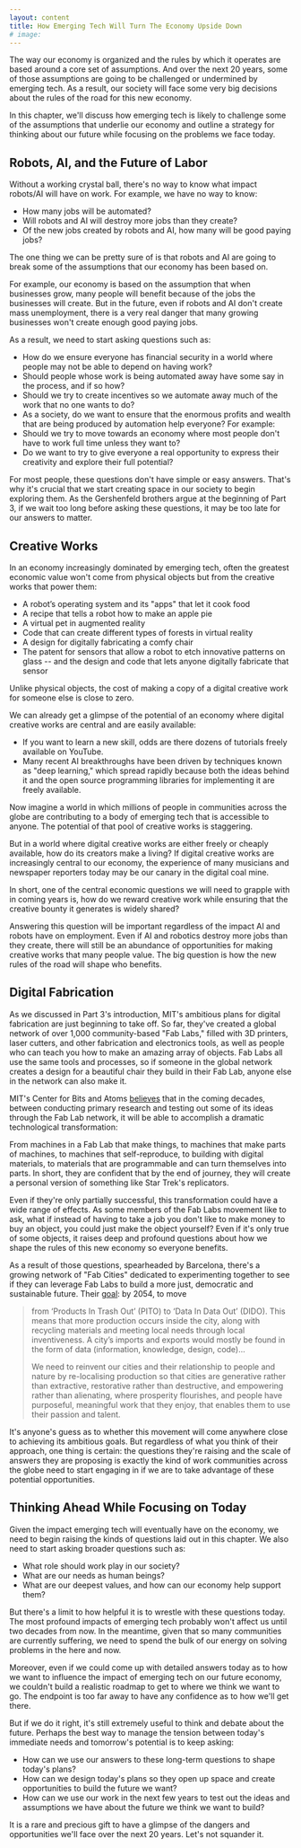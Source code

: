 ```yaml
---
layout: content
title: How Emerging Tech Will Turn The Economy Upside Down
# image:
---
```


The way our economy is organized and the rules by which it operates are based around a core set of assumptions. And over the next 20 years, some of those assumptions are going to be challenged or undermined by emerging tech. As a result, our society will face some very big decisions about the rules of the road for this new economy.

In this chapter, we'll discuss how emerging tech is likely to challenge some of the assumptions that underlie our economy and outline a strategy for thinking about our future while focusing on the problems we face today.

## Robots, AI, and the Future of Labor

Without a working crystal ball, there's no way to know what impact robots/AI will have on work. For example, we have no way to know:

- How many jobs will be automated?
- Will robots and AI will destroy more jobs than they create?
- Of the new jobs created by robots and AI, how many will be good paying jobs?

The one thing we can be pretty sure of is that robots and AI are going to break some of the assumptions that our economy has been based on.

For example, our economy is based on the assumption that when businesses grow, many people will benefit because of the jobs the businesses will create. But in the future, even if robots and AI don't create mass unemployment, there is a very real danger that many growing businesses won't create enough good paying jobs.

As a result, we need to start asking questions such as:

- How do we ensure everyone has financial security in a world where people may not be able to depend on having work?
- Should people whose work is being automated away have some say in the process, and if so how?
- Should we try to create incentives so we automate away much of the work that no one wants to do? 
- As a society, do we want to ensure that the enormous profits and wealth that are being produced by automation help everyone? For example:
- Should we try to move towards an economy where most people don't have to work full time unless they want to? 
- Do we want to try to give everyone a real opportunity to express their creativity and explore their full potential? 

For most people, these questions don't have simple or easy answers. That's why it's crucial that we start creating space in our society to begin exploring them. As the Gershenfeld brothers argue at the beginning of Part 3, if we wait too long before asking these questions, it may be too late for our answers to matter.

## Creative Works

In an economy increasingly dominated by emerging tech, often the greatest economic value won't come from physical objects but from the creative works that power them:

- A robot’s operating system and its "apps" that let it cook food
- A recipe that tells a robot how to make an apple pie
- A virtual pet in augmented reality
- Code that can create different types of forests in virtual reality
- A design for digitally fabricating a comfy chair
- The patent for sensors that allow a robot to etch innovative patterns on glass -- and the design and code that lets anyone digitally fabricate that sensor

Unlike physical objects, the cost of making a copy of a digital creative work for someone else is close to zero.  

We can already get a glimpse of the potential of an economy where digital creative works are central and are easily available: 

- If you want to learn a new skill, odds are there dozens of tutorials freely available on YouTube.
- Many recent AI breakthroughs have been driven by techniques known as "deep learning," which spread rapidly because both the ideas behind it and the open source programming libraries for implementing it are freely available. 

Now imagine a world in which millions of people in communities across the globe are contributing to a body of emerging tech that is accessible to anyone. The potential of that pool of creative works is staggering.

But in a world where digital creative works are either freely or cheaply available, how do its creators make a living? If digital creative works are increasingly central to our economy, the experience of many musicians and newspaper reporters today may be our canary in the digital coal mine.

In short, one of the central economic questions we will need to grapple with in coming years is, how do we reward creative work while ensuring that the creative bounty it generates is widely shared?    

Answering this question will be important regardless of the impact AI and robots have on employment. Even if AI and robotics destroy more jobs than they create, there will still be an abundance of opportunities for making creative works that many people value. The big question is how the new rules of the road will shape who benefits.
 
## Digital Fabrication

As we discussed in Part 3's introduction, MIT's ambitious plans for digital fabrication are just beginning to take off. So far, they've created a global network of over 1,000 community-based "Fab Labs," filled with 3D printers, laser cutters, and other fabrication and electronics tools, as well as people who can teach you how to make an amazing array of objects. Fab Labs all use the same tools and processes, so if someone in the global network creates a design for a beautiful chair they build in their Fab Lab, anyone else in the network can also make it.  

MIT's Center for Bits and Atoms [believes](http://www.fabfoundation.org/index.php/what-is-a-fab-lab/index.html) that in the coming decades, between conducting primary research and testing out some of its ideas through the Fab Lab network, it will be able to accomplish a dramatic technological transformation:

From machines in a Fab Lab that make things, 
to machines that make parts of machines, 
to machines that self-reproduce, 
to building with digital materials, 
to materials that are programmable and can turn themselves into parts.
In short, they are confident that by the end of journey, they will create a personal version of something like Star Trek's replicators.

Even if they're only partially successful, this transformation could have a wide range of effects. As some members of the Fab Labs movement like to ask, what if instead of having to take a job you don't like to make money to buy an object, you could just make the object yourself?  Even if it's only true of some objects, it raises deep and profound questions about how we shape the rules of this new economy so everyone benefits.

As a result of those questions, spearheaded by Barcelona, there's a growing network of "Fab Cities" dedicated to experimenting together to see if they can leverage Fab Labs to build a more just, democratic and sustainable future. Their [goal](https://fab.city/documents/whitepaper.pdf): by 2054, to move

> from ‘Products In Trash Out’ (PITO) to ‘Data In Data Out’ (DIDO). This means that more production occurs inside the city, along with recycling materials and meeting local needs through local inventiveness. A city’s imports and exports would mostly be found in the form of data (information, knowledge, design, code)...
> 
> We need to reinvent our cities and their relationship to people and nature by re-localising production so that cities are generative rather than extractive, restorative rather than destructive, and empowering rather than alienating, where prosperity flourishes, and people have purposeful, meaningful work that they enjoy, that enables them to use their passion and talent.

It's anyone's guess as to whether this movement will come anywhere close to achieving its ambitious goals.  But regardless of what you think of their approach, one thing is certain: the questions they're raising and the scale of answers they are proposing is exactly the kind of work communities across the globe need to start engaging in if we are to take advantage of these potential opportunities.

## Thinking Ahead While Focusing on Today

Given the impact emerging tech will eventually have on the economy, we need to begin raising the kinds of questions laid out in this chapter. We also need to start asking broader questions such as:

- What role should work play in our society?
- What are our needs as human beings?
- What are our deepest values, and how can our economy help support them?

But there's a limit to how helpful it is to wrestle with these questions today. The most profound impacts of emerging tech probably won't affect us until two decades from now. In the meantime, given that so many communities are currently suffering, we need to spend the bulk of our energy on solving problems in the here and now.

Moreover, even if we could come up with detailed answers today as to how we want to influence the impact of emerging tech on our future economy, we couldn't build a realistic roadmap to get to where we think we want to go. The endpoint is too far away to have any confidence as to how we'll get there. 

But if we do it right, it's still extremely useful to think and debate about the future. Perhaps the best way to manage the tension between today's immediate needs and tomorrow's potential is to keep asking:

- How can we use our answers to these long-term questions to shape today's plans?
- How can we design today's plans so they open up space and create opportunities to build the future we want?
- How can we use our work in the next few years to test out the ideas and assumptions we have about the future we think we want to build?
 
It is a rare and precious gift to have a glimpse of the dangers and opportunities we'll face over the next 20 years. Let's not squander it.
 